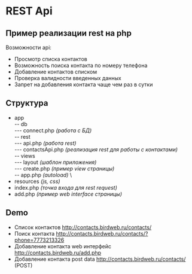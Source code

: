 # REST Api
## Пример реализации rest на php
Возможности api:
- Просмотр списка контактов 
- Возможность поиска контакта по номеру телефона
- Добавление контактов списком
- Проверка валидности введенных данных
- Запрет на добавления контакта чаще чем раз в сутки
## Структура
 
 - app \
  -- db \
  --- connect.php _(работа с БД)_ \
  -- rest \
  --- api.php _(работа rest)_ \
  --- contactsApi.php _(реализация rest для работы с контактами)_ \
  -- views \
  --- layout _(шаблон приложения)_ \
  --- create.php _(пример view страницы)_ \
  -- app.php _(autoload)_ \
 - resources _(js, css)_
 - index.php _(точка входа для rest request)_
 - add.php _(пример web interface страницы)_
## Demo
- Список контактов http://contacts.birdweb.ru/contacts/
- Поиск контакта http://contacts.birdweb.ru/contacts/?phone=7773213326
- Добавление контакта web интерфейс http://contacts.birdweb.ru/add.php
- Добавление контакта post data http://contacts.birdweb.ru/contacts/ (POST)
